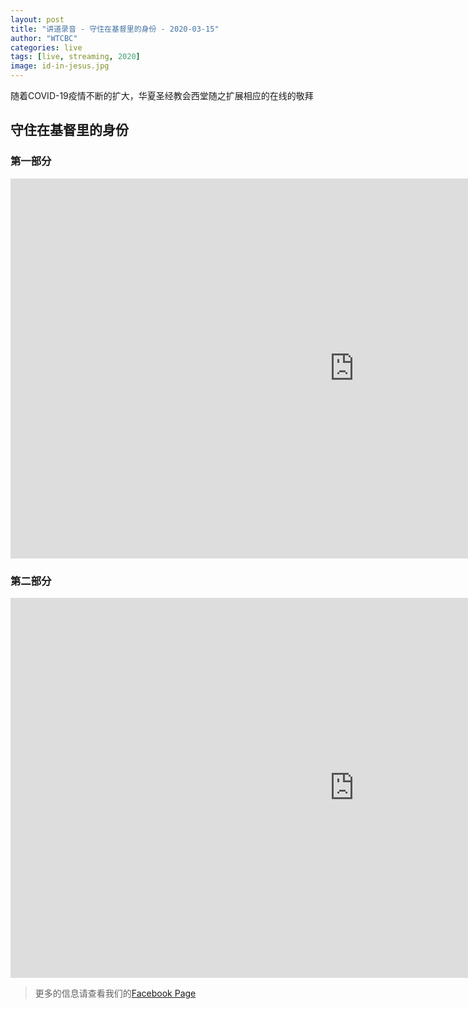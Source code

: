 ```yaml
---
layout: post
title: "讲道录音 - 守住在基督里的身份 - 2020-03-15"
author: "WTCBC"
categories: live
tags: [live, streaming, 2020]
image: id-in-jesus.jpg
---
```


随着COVID-19疫情不断的扩大，华夏圣经教会西堂随之扩展相应的在线的敬拜

## 守住在基督里的身份

### 第一部分

<iframe src="https://www.facebook.com/plugins/video.php?href=https%3A%2F%2Fwww.facebook.com%2Fwestcbc%2Fvideos%2F635119313975287%2F&show_text=1&width=560" width="1100" height="608" style="border:none;overflow:hidden" scrolling="no" frameborder="0" allowTransparency="true" allow="encrypted-media" allowFullScreen="true"></iframe>

### 第二部分

<iframe src="https://www.facebook.com/plugins/video.php?href=https%3A%2F%2Fwww.facebook.com%2Fwestcbc%2Fvideos%2F242412320256239%2F&show_text=0&width=560" width="1100" height="608" style="border:none;overflow:hidden" scrolling="no" frameborder="0" allowTransparency="true" allowFullScreen="true"></iframe>

> 更多的信息请查看我们的[Facebook Page](https://www.facebook.com/westcbc)